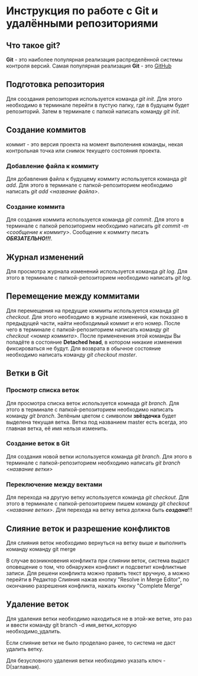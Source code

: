 # Инструкция по работе с Git и удалёнными репозиториями

## Что такое git?
**Git** - это наиболее популярная реализация распределённой системы контроля версий. Самая популярная реализация **Git** - это [GitHub](https://github.com/)

## Подготовка репозитория
Для сооздания репозитория используется команда *git init*. Для этого необходимо в терминале перейти в пустую папку, где в будущем будет репозиторий. Затем в терминале с папкой написать команду *git init*.

## Создание коммитов

коммит - это версия проекта на момент выполениня команды, некая контрольная точка или снимок текущего состояния проекта.

### Добавление файла к коммиту
Для добавления файла к будущему коммиту используется команда *git add*. Для этого в терминале с папкой-репозиторием необходимо написать *git add <название файла>*.

### Создание коммита
Для создания коммита используется команда *git commit*. Для этого в терминале с папкой репозиторием необходимо написать *git commit -m <сообщение к коммиту>*. Сообщение к коммиту писать ***ОБЯЗАТЕЛЬНО!!!***.

## Журнал изменений
Для просмотра журнала изменений используется команда *git log*. Для этого в терминале с папкой-репозиторием необходимо написать *git log*.

## Перемещение между коммитами
Для перемещения на предущие коммиты используется команда *git checkout*. Для этого необходимо в журнале изменений, как показано в предыдущей части, найти необходимый коммит и его номер. После чего в терминале с папкой-репозиторием написать команду *git checkout <номер коммита>*. После примененения этой команды Вы попадёте в состояние **Detached head**, в котором никакие изменения фиксироваться не будут. Для возврата в обычное состояние необходимо написать команду *git checkout master*.

## Ветки в Git
### Просмотр списка веток
Для просмотра списка веток используется комнада *git branch*. Для этого в терминале с папкой-репозиторием необходимо написать команду *git branch*. Зелёным цветом с символом **звёздочка** будет выделена текущая ветка. Ветка под названием master есть всегда, это главная ветка, её имя нельзя изменить.

### Создание веток в Git
Для создания новой ветки используется команда *git branch*. Для этого в терминале с папкой-репозиторием необходимо написать *git branch <название ветки>*

### Переключение между вектами
Для перехода на другую ветку используется команда *git checkout*. Для этого в терминале с папкой-репозиторием пишем команду *git checkout <название ветки>*. Для перехода на ветку ветка должна быть ***создана***!!!

## Слияние веток и разрешение конфликтов

Для слияния веток необходимо вернуться на ветку выше и выполнить команду команду git merge 

В случае возникновения конфликта при слиянии веток, система выдаст оповещение о том, что обнаружен конфликт и подсветит конфликтные записи. Для решени конфликта можно править текст вручную, а можно перейти в Редактор Слияния нажав кнопку "Resolve in Merge Editor", по окончанию разрешения конфликта, нажать кнопку "Complete Merge"

## Удаление веток
Для удаления ветки необходимо находиться не в этой-же ветке, это раз и ввести команду git branch -d имя_ветки_которую необходимо_удалить. 

Если слияние ветки не было проделано ранее, то система не даст удалить ветку. 

Для безусловного удаления ветки необходимо указать ключ -D(заглавная).
